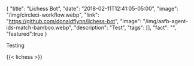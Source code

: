 {
  "title": "Lichess Bot",
  "date": "2018-02-11T12:41:05-05:00",
  "image": "/img/circleci-workflow.webp",
  "link": "https://github.com/donaldflynn/lichess-bot",
  "image": "/img/aafb-agent-ids-match-bamboo.webp",
  "description": "Test",
  "tags": [],
  "fact": "",
  "featured":true
}

Testing

{{< lichess >}}